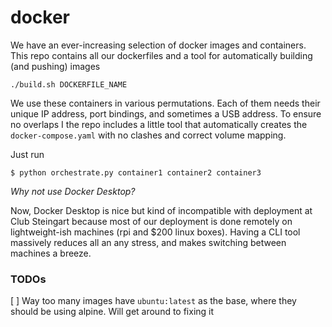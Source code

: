 # docker

We have an ever-increasing selection of docker images and containers. This repo contains all our dockerfiles and a tool for automatically building (and pushing) images

```
./build.sh DOCKERFILE_NAME
```

We use these containers in various permutations. Each of them needs their unique IP address, port bindings, and sometimes a USB address. To ensure no overlaps I the repo includes a little tool that automatically creates the `docker-compose.yaml` with no clashes and correct volume mapping.

Just run

```
$ python orchestrate.py container1 container2 container3

```

_Why not use Docker Desktop?_

Now, Docker Desktop is nice but kind of incompatible with deployment at Club Steingart because most of our deployment is done remotely on lightweight-ish machines (rpi and $200 linux boxes). Having a CLI tool massively reduces all an any stress, and makes switching between machines a breeze.

### TODOs

[ ] Way too many images have `ubuntu:latest` as the base, where they should be using alpine. Will get around to fixing it
